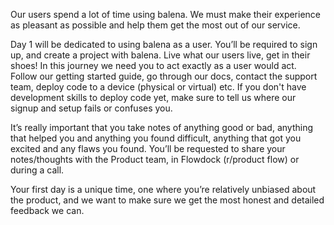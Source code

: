 Our users spend a lot of time using balena. We must make their experience as pleasant as possible and help them get the most out of our service. 

Day 1 will be dedicated to using balena as a user. You’ll be required to sign up, and create a project with balena. Live what our users live, get in their shoes! In this journey we need you to act exactly as a user would act. Follow our getting started guide, go through our docs, contact the support team, deploy code to a device (physical or virtual) etc. If you don't have development skills to deploy code yet, make sure to tell us where our signup and setup fails or confuses you.

It’s really important that you take notes of anything good or bad, anything that helped you and anything you found difficult, anything that got you excited and any flaws you found. You’ll be requested to share your notes/thoughts with the Product team, in Flowdock (r/product flow) or during a call. 

Your first day is a unique time, one where you’re relatively unbiased about the product, and we want to make sure we get the most honest and detailed feedback we can.